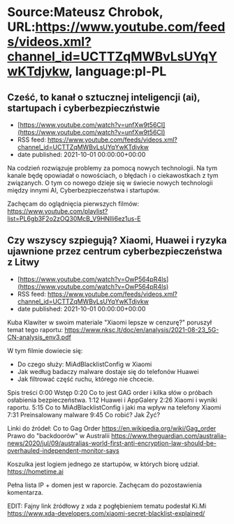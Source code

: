 # Source:Mateusz Chrobok, URL:https://www.youtube.com/feeds/videos.xml?channel_id=UCTTZqMWBvLsUYqYwKTdjvkw, language:pl-PL

## Cześć, to kanał o sztucznej inteligencji (ai), startupach i cyberbezpieczństwie
 - [https://www.youtube.com/watch?v=unfXw9t56CI](https://www.youtube.com/watch?v=unfXw9t56CI)
 - RSS feed: https://www.youtube.com/feeds/videos.xml?channel_id=UCTTZqMWBvLsUYqYwKTdjvkw
 - date published: 2021-10-01 00:00:00+00:00

Na codzień rozwiązuje problemy za pomocą nowych technologii.
Na tym kanale będę opowiadał o nowościach, o błędach i o ciekawostkach z tym związanych.
O tym co nowego dzieje się w świecie nowych technologii między innymi AI, Cyberbezpieczeństwa i startupów.

Zachęcam do oglądnięcia pierwszych filmów: https://www.youtube.com/playlist?list=PL6gb3F2o2zOQ30McB_V9HNIIi6ez1us-E

## Czy wszyscy szpiegują? Xiaomi, Huawei i ryzyka ujawnione przez centrum cyberbezpieczeństwa z Litwy
 - [https://www.youtube.com/watch?v=OwP564pR4Is](https://www.youtube.com/watch?v=OwP564pR4Is)
 - RSS feed: https://www.youtube.com/feeds/videos.xml?channel_id=UCTTZqMWBvLsUYqYwKTdjvkw
 - date published: 2021-10-01 00:00:00+00:00

Kuba Klawiter w swoim materiale "Xiaomi lepsze w cenzurę?" poruszył temat tego raportu:
https://www.nksc.lt/doc/en/analysis/2021-08-23_5G-CN-analysis_env3.pdf

W tym filmie dowiecie się:
- Do czego służy: MiAdBlacklistConfig w Xiaomi
- Jak według badaczy malware dostaje się do telefonów Huawei
- Jak filtrować część ruchu, którego nie chcecie.

Spis treści
0:00 Wstęp
0:20 Co to jest GAG order i kilka słów o próbach osłabienia bezpieczeństwa.
1:12 Huawei i AppGalery
2:26 Xiaomi i wyniki raportu.
5:15 Co to MiAdBlacklistConfig i jaki ma wpływ na telefony Xiaomi
7:31 Preinsalowany malware
9:45 Co robić? Jak Żyć?

Linki do źródeł:
Co to Gag Order https://en.wikipedia.org/wiki/Gag_order
Prawo do "backdoorów" w Australii https://www.theguardian.com/australia-news/2020/jul/09/australias-world-first-anti-encryption-law-should-be-overhauled-independent-monitor-says 

Koszulka jest logiem jednego ze startupów, w których biorę udział. https://hometime.ai

Pełna lista IP + domen jest w raporcie.
Zachęcam do pozostawienia komentarza.

EDIT: Fajny link źródłowy z xda z pogłębieniem tematu podesłał Ki.Mi https://www.xda-developers.com/xiaomi-secret-blacklist-explained/

